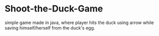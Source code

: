 # Shoot-the-Duck-Game
simple game made in java, where player hits the duck using arrow while saving himself/herself from the duck's egg.
